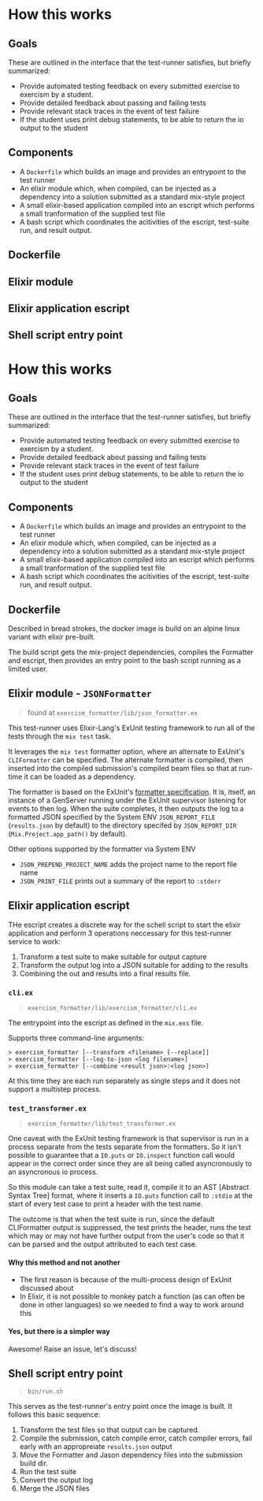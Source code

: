 # How this works

## Goals

These are outlined in the interface that the test-runner satisfies, but briefly summarized:

- Provide automated testing feedback on every submitted exercise to exercism by a student.
- Provide detailed feedback about passing and failing tests
- Provide relevant stack traces in the event of test failure
- If the student uses print debug statements, to be able to return the io output to the student

## Components

- A `Dockerfile` which builds an image and provides an entrypoint to the test runner
- An elixir module which, when compiled, can be injected as a dependency into a solution submitted as a standard mix-style project
- A small elixir-based application compiled into an escript which performs a small tranformation of the supplied test file
- A bash script which coordinates the acitivities of the escript, test-suite run, and result output.

## Dockerfile

## Elixir module

## Elixir application escript

## Shell script entry point
# How this works

## Goals

These are outlined in the interface that the test-runner satisfies, but briefly summarized:

- Provide automated testing feedback on every submitted exercise to exercism by a student.
- Provide detailed feedback about passing and failing tests
- Provide relevant stack traces in the event of test failure
- If the student uses print debug statements, to be able to return the io output to the student

## Components

- A `Dockerfile` which builds an image and provides an entrypoint to the test runner
- An elixir module which, when compiled, can be injected as a dependency into a solution submitted as a standard mix-style project
- A small elixir-based application compiled into an escript which performs a small tranformation of the supplied test file
- A bash script which coordinates the acitivities of the escript, test-suite run, and result output.

## Dockerfile

Described in bread strokes, the docker image is build on an alpine linux variant with elixir pre-built.

The build script gets the mix-project dependencies, compiles the Formatter and escript, then provides an entry point to the bash script running as a limited user.

## Elixir module - `JSONFormatter`

> found at `exercism_formatter/lib/json_formatter.ex`

This test-runner uses Elixir-Lang's ExUnit testing framework to run all of the tests through the `mix test` task.

It leverages the `mix test` formatter option, where an alternate to ExUnit's `CLIFormatter` can be specified.  The alternate formatter is compiled, then inserted into the compiled submission's compiled beam files so that at run-time it can be loaded as a dependency.

The formatter is based on the ExUnit's [formatter specification](https://hexdocs.pm/ex_unit/1.7.0/ExUnit.Formatter.html).  It is, itself, an instance of a GenServer running under the ExUnit supervisor listening for events to then log.  When the suite completes, it then outputs the log to a formatted JSON specified by the System ENV `JSON_REPORT_FILE` (`results.json` by default) to the directory specifed by `JSON_REPORT_DIR` (`Mix.Project.app_path()` by default).

Other options supported by the formatter via System ENV

- `JSON_PREPEND_PROJECT_NAME` adds the project name to the report file name
- `JSON_PRINT_FILE` prints out a summary of the report to `:stderr`

## Elixir application escript

THe escript creates a discrete way for the schell script to start the elixir application and perform 3 operations neccessary for this test-runner service to work:

1. Transform a test suite to make suitable for output capture
1. Transform the output log into a JSON suitable for adding to the results
1. Combining the out and results into a final results file.

### `cli.ex`

> `exercism_formatter/lib/exercism_formatter/cli.ex`

The entrypoint into the escript as defined in the `mix.exs` file.

Supports three command-line arguments:

```text
> exercism_formatter [--transform <filename> [--replace]]
> exercism_formatter [--log-to-json <log filename>]
> exercism_formatter [--combine <result json>:<log json>]
```

At this time they are each run separately as single steps and it does not support a multistep process.

### `test_transformer.ex`

> `exercism_formatter/lib/test_transformer.ex`

One caveat with the ExUnit testing framework is that supervisor is run in a process separate from the tests separate from the formatters.  So it isn't possible to guarantee that a `IO.puts` or `IO.inspect` function call would appear in the correct order since they are all being called asyncronously to an asyncronous io process.

So this module can take a test suite, read it, compile it to an AST [Abstract Syntax Tree] format, where it inserts a `IO.puts` function call to `:stdio` at the start of every test case to print a header with the test name.

The outcome is that when the test suite is run, since the default CLIFormatter output is suppressed, the test prints the header, runs the test which may or may not have further output from the user's code so that it can be parsed and the output attributed to each test case.

#### Why this method and not another

- The first reason is because of the multi-process design of ExUnit discussed about
- In Elixir, it is not possible to monkey patch a function (as can often be done in other languages) so we needed to find a way to work around this

#### Yes, but there is a simpler way

Awesome! Raise an issue, let's discuss!

## Shell script entry point

> `bin/run.sh`

This serves as the test-runner's entry point once the image is built.  It follows this basic sequence:

1. Transform the test files so that output can be captured.
1. Compile the submission, catch compile error, catch compiler errors, fail early with an appropreiate `results.json` output
1. Move the Formatter and Jason dependency files into the submission build dir.
1. Run the test suite
1. Convert the output log
1. Merge the JSON files